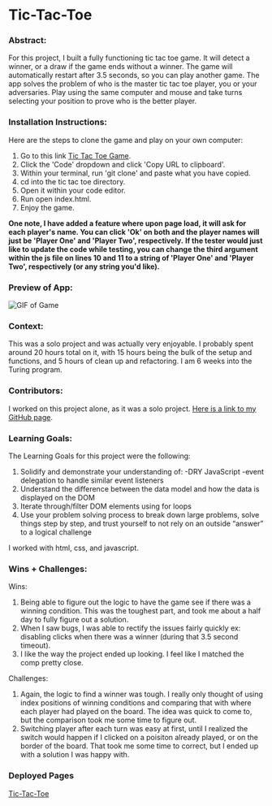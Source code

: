 # Tic-Tac-Toe

### Abstract:
For this project, I built a fully functioning tic tac toe game. It will detect a winner, or a draw if the game ends without a winner. The game will automatically restart after 3.5 seconds, so you can play another game. The app solves the problem of who is the master tic tac toe player, you or your adversaries. Play using the same computer and mouse and take turns selecting your position to prove who is the better player.

### Installation Instructions:
Here are the steps to clone the game and play on your own computer:
1. Go to this link [Tic Tac Toe Game](https://github.com/corysanders3/tic-tac-toe).
2. Click the 'Code' dropdown and click 'Copy URL to clipboard'.
3. Within your terminal, run 'git clone' and paste what you have copied.
4. cd into the tic tac toe directory.
5. Open it within your code editor.
6. Run open index.html.
7. Enjoy the game.

**One note, I have added a feature where upon page load, it will ask for each player's name. You can click 'Ok' on both and the player names will just be 'Player One' and 'Player Two', respectively.**
**If the tester would just like to update the code while testing, you can change the third argument within the js file on lines 10 and 11 to a string of 'Player One' and 'Player Two', respectively (or any string you'd like).**

### Preview of App:
![GIF of Game](https://github.com/corysanders3/tic-tac-toe/assets/41808895/f6c04ebe-47b8-41bd-a234-6fe9e0def0ed)

### Context:
This was a solo project and was actually very enjoyable. I probably spent around 20 hours total on it, with 15 hours being the bulk of the setup and functions, and 5 hours of clean up and refactoring. I am 6 weeks into the Turing program. 

### Contributors:
I worked on this project alone, as it was a solo project. [Here is a link to my GitHub page](https://github.com/corysanders3).

### Learning Goals:
The Learning Goals for this project were the following:
1. Solidify and demonstrate your understanding of:
    -DRY JavaScript
    -event delegation to handle similar event listeners
2. Understand the difference between the data model and how the data is displayed on the DOM
3. Iterate through/filter DOM elements using for loops
4. Use your problem solving process to break down large problems, solve things step by step, and trust yourself to not rely on an outside “answer” to a logical challenge

I worked with html, css, and javascript.

### Wins + Challenges:
Wins:
1. Being able to figure out the logic to have the game see if there was a winning condition. This was the toughest part, and took me about a half day to fully figure out a solution.
2. When I saw bugs, I was able to rectify the issues fairly quickly ex: disabling clicks when there was a winner (during that 3.5 second timeout).
3. I like the way the project ended up looking. I feel like I matched the comp pretty close.

Challenges:
1. Again, the logic to find a winner was tough. I really only thought of using index positions of winning conditions and comparing that with where each player had played on the board. The idea was quick to come to, but the comparison took me some time to figure out.
2. Switching player after each turn was easy at first, until I realized the switch would happen if I clicked on a poisiton already played, or on the border of the board. That took me some time to correct, but I ended up with a solution I was happy with.

### Deployed Pages
[Tic-Tac-Toe](https://corysanders3.github.io/tic-tac-toe/)
